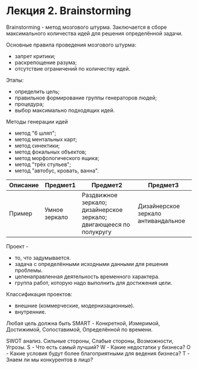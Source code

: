 # Лекция 2. Brainstorming

Brainstorming - метод мозгового штурма. Заключается в сборе максимального количества идей для решения определённой задачи.

Основные правила проведения мозгового штурма:
- запрет критики;
- раскрепощение разума;
- отсутствие ограничений по количеству идей.

Этапы:
- определить цель;
- правильное формирование группы генераторов людей;
- процедура;
- выбор максимально подходящих идей.

Методы генерации идей
- метод "6 шляп";
- метод ментальных карт;
- метод синектики;
- метод фокальных объектов;
- метод морфологического ящика;
- метод "трёх стульев";
- метод "автобус, кровать, ванна".

| Описание | Предмет1 | Предмет2 | Предмет3 |
|----------|----------|----------|----------|
| Пример   | Умное зеркало | Раздвижное зеркало; дизайнерское зеркало; двигающееся по полукругу | Дизайнерское зеркало антивандальное |

Проект - 
* то, что задумывается.
* задача с определёнными исходными данными для решения проблемы.
* целенаправленная деятельность временного характера.
* группа работ, которую надо выполнить для достижения цели.

Классификация проектов:
* внешние (коммерческие, модернизационные).
* внутренние.

Любая цель должна быть SMART - Конкретной, Измеримой, Достижимой, Сопоставимой, Определённой по времени.

SWOT анализ. Сильные стороны, Слабые стороны, Возможности, Угрозы.
S - Что есть самый лучший?
W - Какие недостатки у бизнеса?
O - Какие условия будут более благоприятными для ведения бизнеса? 
T - Знаем ли мы конкурентов в лицо?

